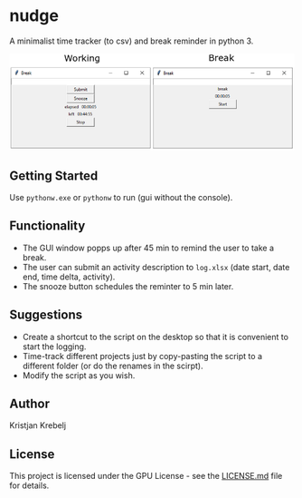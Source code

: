 # nudge

A minimalist time tracker (to csv) and break reminder in python 3.

![nudge](nudge_gui.png)

## Getting Started

Use `pythonw.exe` or `pythonw` to run (gui without the console).

## Functionality

* The GUI window popps up after 45 min to remind the user to take a break.
* The user can submit an activity description to `log.xlsx` (date start, date end, time delta, activity).
* The snooze button schedules the reminter to 5 min later.

## Suggestions

- Create a shortcut to the script on the desktop so that it is convenient to start the logging.
- Time-track different projects just by copy-pasting the script to a different folder (or do the renames in the scirpt).
- Modify the script as you wish.

## Author
Kristjan Krebelj

## License
This project is licensed under the GPU License - see the [LICENSE.md](LICENSE.md) file for details.